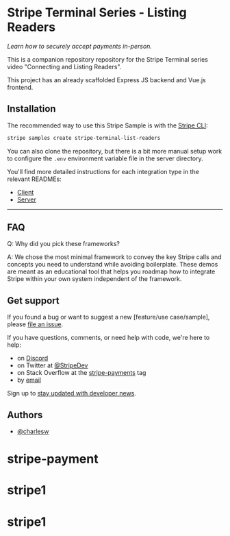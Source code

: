 # Stripe Terminal Series - Listing Readers

_Learn how to securely accept payments in-person._

This is a companion repository repository for the Stripe Terminal series video "Connecting and Listing Readers".

This project has an already scaffolded Express JS backend and Vue.js frontend.

## Installation

The recommended way to use this Stripe Sample is with the [Stripe CLI](https://stripe.com/docs/stripe-cli#install):

```sh
stripe samples create stripe-terminal-list-readers
```

You can also clone the repository, but there is a bit more manual setup work to
configure the `.env` environment variable file in the server directory.

You'll find more detailed instructions for each integration type in the
relevant READMEs:

- [Client](./client/README.md)
- [Server](./server/README.md)

---

## FAQ

Q: Why did you pick these frameworks?

A: We chose the most minimal framework to convey the key Stripe calls and
concepts you need to understand while avoiding boilerplate. These demos are meant as an educational tool
that helps you roadmap how to integrate Stripe within your own system
independent of the framework.

## Get support

If you found a bug or want to suggest a new [feature/use case/sample], please [file an issue](../../issues).

If you have questions, comments, or need help with code, we're here to help:

- on [Discord](https://stripe.com/go/developer-chat)
- on Twitter at [@StripeDev](https://twitter.com/StripeDev)
- on Stack Overflow at the [stripe-payments](https://stackoverflow.com/tags/stripe-payments/info) tag
- by [email](mailto:support+github@stripe.com)

Sign up to [stay updated with developer news](https://go.stripe.global/dev-digest).

## Authors

- [@charlesw](https://twitter.com/charlesw_dev)
# stripe-payment
# stripe1
# stripe1
